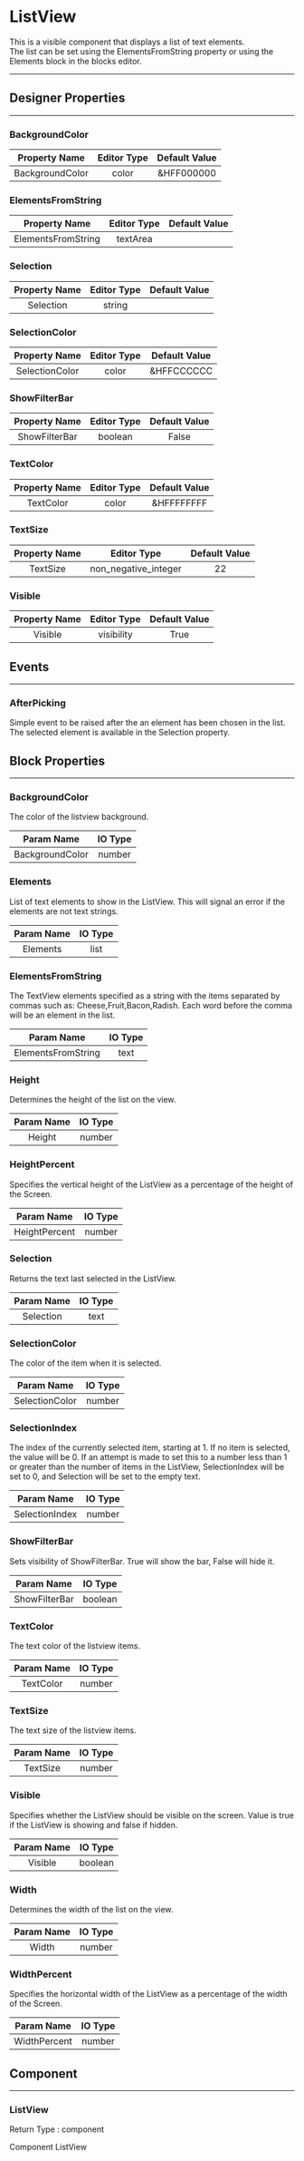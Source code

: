 # ListView

This is a visible component that displays a list of text elements.  
The list can be set using the ElementsFromString property or using the Elements block in the blocks editor.

---

## Designer Properties

---

### BackgroundColor

|  Property Name  | Editor Type | Default Value |
| :-------------: | :---------: | :-----------: |
| BackgroundColor |    color    |   &HFF000000  |

### ElementsFromString

|    Property Name   | Editor Type | Default Value |
| :----------------: | :---------: | :-----------: |
| ElementsFromString |   textArea  |               |

### Selection

| Property Name | Editor Type | Default Value |
| :-----------: | :---------: | :-----------: |
|   Selection   |    string   |               |

### SelectionColor

|  Property Name | Editor Type | Default Value |
| :------------: | :---------: | :-----------: |
| SelectionColor |    color    |   &HFFCCCCCC  |

### ShowFilterBar

| Property Name | Editor Type | Default Value |
| :-----------: | :---------: | :-----------: |
| ShowFilterBar |   boolean   |     False     |

### TextColor

| Property Name | Editor Type | Default Value |
| :-----------: | :---------: | :-----------: |
|   TextColor   |    color    |   &HFFFFFFFF  |

### TextSize

| Property Name |      Editor Type     | Default Value |
| :-----------: | :------------------: | :-----------: |
|    TextSize   | non_negative_integer |       22      |

### Visible

| Property Name | Editor Type | Default Value |
| :-----------: | :---------: | :-----------: |
|    Visible    |  visibility |      True     |

## Events

---

### AfterPicking

<div block-type = "component_event" component-selector = "ListView" event-selector = "AfterPicking" event-params = "" id = "listview-afterpicking"></div>

Simple event to be raised after the an element has been chosen in the list. The selected element is available in the Selection property.

## Block Properties

---

### BackgroundColor

<div block-type = "component_set_get" component-selector = "ListView" property-selector = "BackgroundColor" property-type = "get" id = "get-listview-backgroundcolor"></div>

<div block-type = "component_set_get" component-selector = "ListView" property-selector = "BackgroundColor" property-type = "set" id = "set-listview-backgroundcolor"></div>

The color of the listview background.

|    Param Name   | IO Type |
| :-------------: | :-----: |
| BackgroundColor |  number |

### Elements

<div block-type = "component_set_get" component-selector = "ListView" property-selector = "Elements" property-type = "get" id = "get-listview-elements"></div>

<div block-type = "component_set_get" component-selector = "ListView" property-selector = "Elements" property-type = "set" id = "set-listview-elements"></div>

List of text elements to show in the ListView. This will signal an error if the elements are not text strings.

| Param Name | IO Type |
| :--------: | :-----: |
|  Elements  |   list  |

### ElementsFromString

<div block-type = "component_set_get" component-selector = "ListView" property-selector = "ElementsFromString" property-type = "set" id = "set-listview-elementsfromstring"></div>

The TextView elements specified as a string with the items separated by commas such as: Cheese,Fruit,Bacon,Radish. Each word before the comma will be an element in the list.

|     Param Name     | IO Type |
| :----------------: | :-----: |
| ElementsFromString |   text  |

### Height

<div block-type = "component_set_get" component-selector = "ListView" property-selector = "Height" property-type = "get" id = "get-listview-height"></div>

<div block-type = "component_set_get" component-selector = "ListView" property-selector = "Height" property-type = "set" id = "set-listview-height"></div>

Determines the height of the list on the view.

| Param Name | IO Type |
| :--------: | :-----: |
|   Height   |  number |

### HeightPercent

<div block-type = "component_set_get" component-selector = "ListView" property-selector = "HeightPercent" property-type = "set" id = "set-listview-heightpercent"></div>

Specifies the vertical height of the ListView as a percentage of the height of the Screen.

|   Param Name  | IO Type |
| :-----------: | :-----: |
| HeightPercent |  number |

### Selection

<div block-type = "component_set_get" component-selector = "ListView" property-selector = "Selection" property-type = "get" id = "get-listview-selection"></div>

<div block-type = "component_set_get" component-selector = "ListView" property-selector = "Selection" property-type = "set" id = "set-listview-selection"></div>

Returns the text last selected in the ListView.

| Param Name | IO Type |
| :--------: | :-----: |
|  Selection |   text  |

### SelectionColor

<div block-type = "component_set_get" component-selector = "ListView" property-selector = "SelectionColor" property-type = "get" id = "get-listview-selectioncolor"></div>

<div block-type = "component_set_get" component-selector = "ListView" property-selector = "SelectionColor" property-type = "set" id = "set-listview-selectioncolor"></div>

The color of the item when it is selected.

|   Param Name   | IO Type |
| :------------: | :-----: |
| SelectionColor |  number |

### SelectionIndex

<div block-type = "component_set_get" component-selector = "ListView" property-selector = "SelectionIndex" property-type = "get" id = "get-listview-selectionindex"></div>

<div block-type = "component_set_get" component-selector = "ListView" property-selector = "SelectionIndex" property-type = "set" id = "set-listview-selectionindex"></div>

The index of the currently selected item, starting at 1. If no item is selected, the value will be 0. If an attempt is made to set this to a number less than 1 or greater than the number of items in the ListView, SelectionIndex will be set to 0, and Selection will be set to the empty text.

|   Param Name   | IO Type |
| :------------: | :-----: |
| SelectionIndex |  number |

### ShowFilterBar

<div block-type = "component_set_get" component-selector = "ListView" property-selector = "ShowFilterBar" property-type = "get" id = "get-listview-showfilterbar"></div>

<div block-type = "component_set_get" component-selector = "ListView" property-selector = "ShowFilterBar" property-type = "set" id = "set-listview-showfilterbar"></div>

Sets visibility of ShowFilterBar. True will show the bar, False will hide it.

|   Param Name  | IO Type |
| :-----------: | :-----: |
| ShowFilterBar | boolean |

### TextColor

<div block-type = "component_set_get" component-selector = "ListView" property-selector = "TextColor" property-type = "get" id = "get-listview-textcolor"></div>

<div block-type = "component_set_get" component-selector = "ListView" property-selector = "TextColor" property-type = "set" id = "set-listview-textcolor"></div>

The text color of the listview items.

| Param Name | IO Type |
| :--------: | :-----: |
|  TextColor |  number |

### TextSize

<div block-type = "component_set_get" component-selector = "ListView" property-selector = "TextSize" property-type = "get" id = "get-listview-textsize"></div>

<div block-type = "component_set_get" component-selector = "ListView" property-selector = "TextSize" property-type = "set" id = "set-listview-textsize"></div>

The text size of the listview items.

| Param Name | IO Type |
| :--------: | :-----: |
|  TextSize  |  number |

### Visible

<div block-type = "component_set_get" component-selector = "ListView" property-selector = "Visible" property-type = "get" id = "get-listview-visible"></div>

<div block-type = "component_set_get" component-selector = "ListView" property-selector = "Visible" property-type = "set" id = "set-listview-visible"></div>

Specifies whether the ListView should be visible on the screen. Value is true if the ListView is showing and false if hidden.

| Param Name | IO Type |
| :--------: | :-----: |
|   Visible  | boolean |

### Width

<div block-type = "component_set_get" component-selector = "ListView" property-selector = "Width" property-type = "get" id = "get-listview-width"></div>

<div block-type = "component_set_get" component-selector = "ListView" property-selector = "Width" property-type = "set" id = "set-listview-width"></div>

Determines the width of the list on the view.

| Param Name | IO Type |
| :--------: | :-----: |
|    Width   |  number |

### WidthPercent

<div block-type = "component_set_get" component-selector = "ListView" property-selector = "WidthPercent" property-type = "set" id = "set-listview-widthpercent"></div>

Specifies the horizontal width of the ListView as a percentage of the width of the Screen.

|  Param Name  | IO Type |
| :----------: | :-----: |
| WidthPercent |  number |

## Component

---

### ListView

<div block-type = "component_component_block" component-selector = "ListView" id = "component-listview"></div>

Return Type : component

Component ListView

